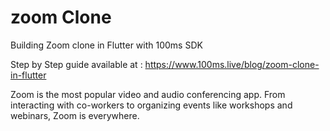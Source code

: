 # zoom Clone

Building Zoom clone in Flutter with 100ms SDK

Step by Step guide available at : https://www.100ms.live/blog/zoom-clone-in-flutter

Zoom is the most popular video and audio conferencing app. From interacting with co-workers to organizing events like workshops and webinars, Zoom is everywhere.
